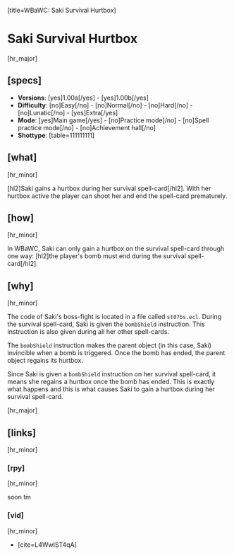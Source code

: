 [title=WBaWC: Saki Survival Hurtbox]
# Saki Survival Hurtbox
[hr_major]
## [specs]

* **Versions**: [yes]1.00a[/yes] - [yes]1.00b[/yes]
* **Difficulty**: [no]Easy[/no] - [no]Normal[/no] - [no]Hard[/no] - [no]Lunatic[/no] - [yes]Extra[/yes]
* **Mode**: [yes]Main game[/yes] - [no]Practice mode[/no] - [no]Spell practice mode[/no] - [no]Achievement hall[/no]
* **Shottype**: [table=111111111]

## [what]
[hr_minor]

[hl2]Saki gains a hurtbox during her survival spell-card[/hl2]. With her hurtbox active the player can shoot her and end the spell-card prematurely.

## [how]
[hr_minor]

In WBaWC, Saki can only gain a hurtbox on the survival spell-card through one way: [hl2]the player's bomb must end during the survival spell-card[/hl2].


## [why]
[hr_minor]

The code of Saki's boss-fight is located in a file called ``st07bs.ecl``. During the survival spell-card, Saki is given the ``bombShield`` instruction. This instruction is also given during all her other spell-cards.

The ``bombShield`` instruction makes the parent object (in this case, Saki) invincible when a bomb is triggered. Once the bomb has ended, the parent object regains its hurtbox.

Since Saki is given a ``bombShield`` instruction on her survival spell-card, it means she regains a hurtbox once the bomb has ended. This is exactly what happens and this is what causes Saki to gain a hurtbox during her survival spell-card.

[hr_major]
## [links]
[hr_minor]
### [rpy]
[hr_minor]

soon tm

### [vid]
[hr_minor]

+ [cite=L4WwIST4qA]

